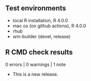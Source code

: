 ## Test environments
* local R installation, R 4.0.0
* mac os (on github actions), R 4.0.0
* rhub
* win-builder (devel, release)

## R CMD check results

0 errors | 0 warnings | 1 note

* This is a new release.
